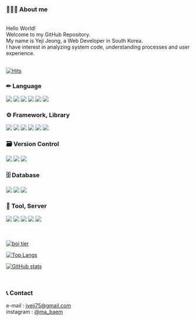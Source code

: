 <!-- 인사말 -->
<h3>💁🏻‍♀️ About me</h3>
<br>
<div>
   Hello World!  <br>
   Welcome to my GitHub Repository.  <br>    
   My name is Yeji Jeong, a Web Developer in South Korea.  <br>    
   I have interest in analyzing system code, understanding processes and user experience.   <br>
</div>
<br>

<!-- 방문수 -->
[![Hits](https://myhits.vercel.app/api/hit/https%3A%2F%2Fgithub.com%2Fyjeongdev?color=green&label=Hits&size=small)](https://myhits.vercel.app)

<!-- 기술 스택 -->
<h3>✏ Language</h3>
<div>
  <!-- Java -->
  <img src="https://img.shields.io/badge/Java-007396?style=for-the-badge&logo=OpenJDK&logoColor=white"/>
  <!-- Python -->
  <img src="https://img.shields.io/badge/python-3670A0?style=for-the-badge&logo=python&logoColor=ffdd54"/>
  <!-- JavaScript -->
  <img src="https://img.shields.io/badge/JavaScript-F7DF1E?style=for-the-badge&logo=JavaScript&logoColor=white"/>
  <!-- HTML5 -->
  <img src="https://img.shields.io/badge/HTML5-E34F26?style=for-the-badge&logo=HTML5&logoColor=white"/>
  <!-- CSS3 -->
  <img src="https://img.shields.io/badge/CSS3-1572B6?style=for-the-badge&logo=CSS3&logoColor=white"/>
  <!-- JSON -->
  <img src="https://img.shields.io/badge/JSON-000000?style=for-the-badge&logo=JSON&logoColor=white"/>
</div>
<h3>⚙ Framework, Library</h3>
<div>
  <!-- Spring -->
  <img src="https://img.shields.io/badge/Spring-6DB33F?style=for-the-badge&logo=Spring&logoColor=white"/>
  <!-- FastAPI -->
  <img src="https://img.shields.io/badge/FastAPI-009688?style=for-the-badge&logo=FastAPI&logoColor=white"/>
  <!-- React -->
  <img src="https://img.shields.io/badge/react-%2320232a.svg?style=for-the-badge&logo=react&logoColor=%2361DAFB"/>
  <!-- JQuery -->
  <img src="https://img.shields.io/badge/JQuery-0769AD?style=for-the-badge&logo=JQuery&logoColor=white"/>
  <!-- Bootstrap -->
  <img src="https://img.shields.io/badge/Bootstrap-7952B3?style=for-the-badge&logo=Bootstrap&logoColor=white"/>
  <!-- Tailwind CSS -->
  <img src="https://img.shields.io/badge/Tailwind%20CSS-06B6D4?style=for-the-badge&logo=TailwindCSS&logoColor=white"/>
</div>
<h3>🗃 Version Control</h3>
<div>
  <!-- GitHub -->
  <img src="https://img.shields.io/badge/GitHub-181717?style=for-the-badge&logo=GitHub&logoColor=white"/>
  <!-- Subversion -->
  <img src="https://img.shields.io/badge/Subversion-809CC9?style=for-the-badge&logo=Subversion&logoColor=white"/>
  <!-- Tortoise SVN -->
  <img src="https://img.shields.io/badge/tortoiseSVN-green?style=for-the-badge&logo=tortoiseSVN&logoColor=white"/>
</div>
<h3>🗄 Database</h3>
<div>
  <!-- Oracle -->
  <img src="https://img.shields.io/badge/Oracle-F80000?style=for-the-badge&logo=Oracle&logoColor=white"/>
  <!-- MariaDB -->
  <img src="https://img.shields.io/badge/MariaDB-003545?style=for-the-badge&logo=MariaDB&logoColor=white"/>
  <!-- PostgreSQL -->
  <img src="https://img.shields.io/badge/PostgreSQL-4169E1?style=for-the-badge&logo=PostgreSQL&logoColor=white"/>
</div>
<h3>🧰 Tool, Server</h3>
<div>
  <!-- Eclipse IDE -->
  <img src="https://img.shields.io/badge/Eclipse-2C2255?style=for-the-badge&logo=Eclipse&logoColor=white"/>
  <!-- Visual Studio Code -->
  <img src="https://img.shields.io/badge/Visual%20Studio%20Code-0078d7.svg?style=for-the-badge&logo=visual-studio-code&logoColor=white"/>
  <!-- VirtualBox -->
  <img src="https://img.shields.io/badge/VirtualBox-2F61B4?style=for-the-badge&logo=VirtualBox&logoColor=white"/>
  <!-- Apache Tomcat -->
  <img src="https://img.shields.io/badge/apache%20tomcat-%23F8DC75.svg?style=for-the-badge&logo=apache-tomcat&logoColor=black"/>
  <!-- OpenAI -->
  <img src="https://img.shields.io/badge/OpenAI-412991?style=for-the-badge&logo=OpenAI&logoColor=white"/>
</div>
<br>
<br>

<p>
	<!-- 백준 티어 -->
	<a href="https://solved.ac/jyeji75/">
		<img src="http://mazassumnida.wtf/api/v2/generate_badge?boj=jyeji75" alt="boj tier"/>
	</a>
</p>
<p>
	<!-- GitHub 사용 언어 -->
	<a href="https://github.com/yjeongdev/github-readme-stats">
		<img src="https://github-readme-stats.vercel.app/api/top-langs/?username=yjeongdev&theme=vue&layout=compact" alt="Top Langs"/>
	</a>
</p>
<p>
   <!-- GitHub 평가 -->
	<a href="https://github.com/yjeongdev/github-readme-stats">
		<img src="https://github-readme-stats.vercel.app/api?username=yjeongdev&theme=vue" alt="GitHub stats"/>
	</a>
</p>

<br>
<!-- 연락처 -->
<h3>📞 Contact</h3>
<div>
   e-mail : <a href="mailto:jyeji75@gmail.com">jyeji75@gmail.com</a><br>
   instagram : <a href="https://www.instagram.com/ma_baem/" target="_blank">@ma_baem</a>
</div>
<br>
<br>
<br>
